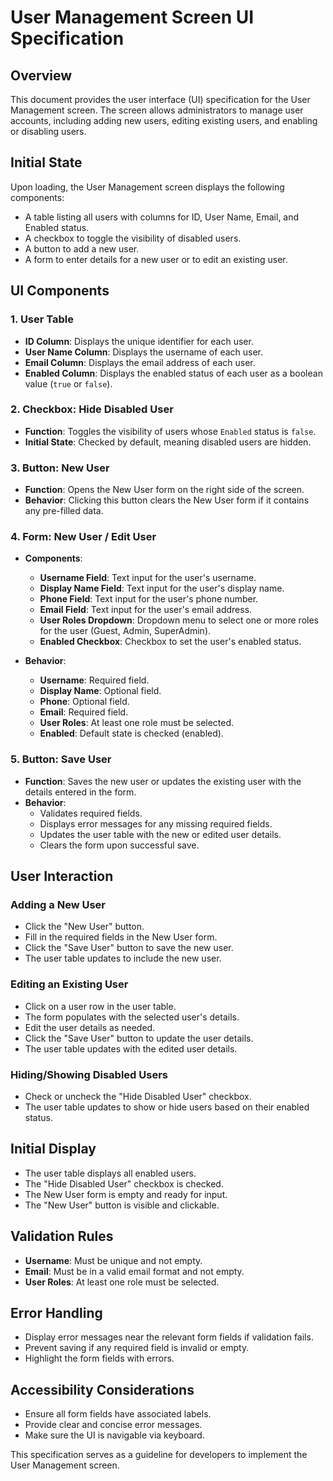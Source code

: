 # User Management Screen UI Specification

## Overview
This document provides the user interface (UI) specification for the User Management screen. The screen allows administrators to manage user accounts, including adding new users, editing existing users, and enabling or disabling users.

## Initial State
Upon loading, the User Management screen displays the following components:
- A table listing all users with columns for ID, User Name, Email, and Enabled status.
- A checkbox to toggle the visibility of disabled users.
- A button to add a new user.
- A form to enter details for a new user or to edit an existing user.

## UI Components

### 1. User Table
- **ID Column**: Displays the unique identifier for each user.
- **User Name Column**: Displays the username of each user.
- **Email Column**: Displays the email address of each user.
- **Enabled Column**: Displays the enabled status of each user as a boolean value (`true` or `false`).

### 2. Checkbox: Hide Disabled User
- **Function**: Toggles the visibility of users whose `Enabled` status is `false`.
- **Initial State**: Checked by default, meaning disabled users are hidden.

### 3. Button: New User
- **Function**: Opens the New User form on the right side of the screen.
- **Behavior**: Clicking this button clears the New User form if it contains any pre-filled data.

### 4. Form: New User / Edit User
- **Components**:
  - **Username Field**: Text input for the user's username.
  - **Display Name Field**: Text input for the user's display name.
  - **Phone Field**: Text input for the user's phone number.
  - **Email Field**: Text input for the user's email address.
  - **User Roles Dropdown**: Dropdown menu to select one or more roles for the user (Guest, Admin, SuperAdmin).
  - **Enabled Checkbox**: Checkbox to set the user's enabled status.

- **Behavior**:
  - **Username**: Required field.
  - **Display Name**: Optional field.
  - **Phone**: Optional field.
  - **Email**: Required field.
  - **User Roles**: At least one role must be selected.
  - **Enabled**: Default state is checked (enabled).

### 5. Button: Save User
- **Function**: Saves the new user or updates the existing user with the details entered in the form.
- **Behavior**: 
  - Validates required fields.
  - Displays error messages for any missing required fields.
  - Updates the user table with the new or edited user details.
  - Clears the form upon successful save.

## User Interaction

### Adding a New User
- Click the "New User" button.
- Fill in the required fields in the New User form.
- Click the "Save User" button to save the new user.
- The user table updates to include the new user.

### Editing an Existing User
- Click on a user row in the user table.
- The form populates with the selected user's details.
- Edit the user details as needed.
- Click the "Save User" button to update the user details.
- The user table updates with the edited user details.

### Hiding/Showing Disabled Users
- Check or uncheck the "Hide Disabled User" checkbox.
- The user table updates to show or hide users based on their enabled status.

## Initial Display
- The user table displays all enabled users.
- The "Hide Disabled User" checkbox is checked.
- The New User form is empty and ready for input.
- The "New User" button is visible and clickable.

## Validation Rules
- **Username**: Must be unique and not empty.
- **Email**: Must be in a valid email format and not empty.
- **User Roles**: At least one role must be selected.

## Error Handling
- Display error messages near the relevant form fields if validation fails.
- Prevent saving if any required field is invalid or empty.
- Highlight the form fields with errors.

## Accessibility Considerations
- Ensure all form fields have associated labels.
- Provide clear and concise error messages.
- Make sure the UI is navigable via keyboard.

This specification serves as a guideline for developers to implement the User Management screen.
